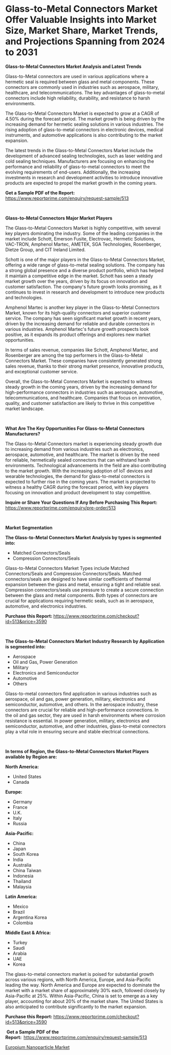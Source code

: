 <p><h1>Glass-to-Metal Connectors Market Offer Valuable Insights into Market Size, Market Share, Market Trends, and Projections Spanning from 2024 to 2031</h1></p><p><strong>Glass-to-Metal Connectors Market Analysis and Latest Trends</strong></p>
<p><p>Glass-to-Metal connectors are used in various applications where a hermetic seal is required between glass and metal components. These connectors are commonly used in industries such as aerospace, military, healthcare, and telecommunications. The key advantages of glass-to-metal connectors include high reliability, durability, and resistance to harsh environments.</p><p>The Glass-to-Metal Connectors Market is expected to grow at a CAGR of 4.50% during the forecast period. The market growth is being driven by the increasing demand for hermetic sealing solutions in various industries. The rising adoption of glass-to-metal connectors in electronic devices, medical instruments, and automotive applications is also contributing to the market expansion.</p><p>The latest trends in the Glass-to-Metal Connectors Market include the development of advanced sealing technologies, such as laser welding and cold sealing techniques. Manufacturers are focusing on enhancing the performance and reliability of glass-to-metal connectors to meet the evolving requirements of end-users. Additionally, the increasing investments in research and development activities to introduce innovative products are expected to propel the market growth in the coming years.</p></p>
<p><strong>Get a Sample PDF of the Report:&nbsp;</strong> <a href="https://www.reportprime.com/enquiry/request-sample/513">https://www.reportprime.com/enquiry/request-sample/513</a></p>
<p>&nbsp;</p>
<p><strong>Glass-to-Metal Connectors Major Market Players</strong></p>
<p><p>The Glass-to-Metal Connectors Market is highly competitive, with several key players dominating the industry. Some of the leading companies in the market include Schott, Emerson Fusite, Electrovac, Hermetic Solutions, VAC-TRON, Amphenol Martec, AMETEK, SGA Technologies, Rosenberger, Dietze Group, and CIT Ireland Limited.</p><p>Schott is one of the major players in the Glass-to-Metal Connectors Market, offering a wide range of glass-to-metal sealing solutions. The company has a strong global presence and a diverse product portfolio, which has helped it maintain a competitive edge in the market. Schott has seen a steady market growth over the years, driven by its focus on innovation and customer satisfaction. The company's future growth looks promising, as it continues to invest in research and development to introduce new products and technologies.</p><p>Amphenol Martec is another key player in the Glass-to-Metal Connectors Market, known for its high-quality connectors and superior customer service. The company has seen significant market growth in recent years, driven by the increasing demand for reliable and durable connectors in various industries. Amphenol Martec's future growth prospects look positive, as it expands its product offerings and explores new market opportunities.</p><p>In terms of sales revenue, companies like Schott, Amphenol Martec, and Rosenberger are among the top performers in the Glass-to-Metal Connectors Market. These companies have consistently generated strong sales revenue, thanks to their strong market presence, innovative products, and exceptional customer service.</p><p>Overall, the Glass-to-Metal Connectors Market is expected to witness steady growth in the coming years, driven by the increasing demand for high-performance connectors in industries such as aerospace, automotive, telecommunications, and healthcare. Companies that focus on innovation, quality, and customer satisfaction are likely to thrive in this competitive market landscape.</p></p>
<p>&nbsp;</p>
<p><strong>What Are The Key Opportunities For Glass-to-Metal Connectors Manufacturers?</strong></p>
<p><p>The Glass-to-Metal Connectors market is experiencing steady growth due to increasing demand from various industries such as electronics, aerospace, automotive, and healthcare. The market is driven by the need for reliable, hermetically sealed connectors that can withstand harsh environments. Technological advancements in the field are also contributing to the market growth. With the increasing adoption of IoT devices and wearable technologies, the demand for glass-to-metal connectors is expected to further rise in the coming years. The market is projected to witness a healthy CAGR during the forecast period, with key players focusing on innovation and product development to stay competitive.</p></p>
<p><strong>Inquire or Share Your Questions If Any Before Purchasing This Report:</strong> <a href="https://www.reportprime.com/enquiry/pre-order/513">https://www.reportprime.com/enquiry/pre-order/513</a></p>
<p>&nbsp;</p>
<p><strong>Market Segmentation</strong></p>
<p><strong>The Glass-to-Metal Connectors Market Analysis by types is segmented into:</strong></p>
<p><ul><li>Matched Connectors/Seals</li><li>Compression Connectors/Seals</li></ul></p>
<p><p>Glass-to-Metal Connectors Market Types include Matched Connectors/Seals and Compression Connectors/Seals. Matched connectors/seals are designed to have similar coefficients of thermal expansion between the glass and metal, ensuring a tight and reliable seal. Compression connectors/seals use pressure to create a secure connection between the glass and metal components. Both types of connectors are crucial for applications requiring hermetic seals, such as in aerospace, automotive, and electronics industries.</p></p>
<p><strong>Purchase this Report:&nbsp;</strong><a href="https://www.reportprime.com/checkout?id=513&price=3590">https://www.reportprime.com/checkout?id=513&price=3590</a></p>
<p>&nbsp;</p>
<p><strong>The Glass-to-Metal Connectors Market Industry Research by Application is segmented into:</strong></p>
<p><ul><li>Aerospace</li><li>Oil and Gas, Power Generation</li><li>Military</li><li>Electronics and Semiconductor</li><li>Automotive</li><li>Others</li></ul></p>
<p><p>Glass-to-metal connectors find application in various industries such as aerospace, oil and gas, power generation, military, electronics and semiconductor, automotive, and others. In the aerospace industry, these connectors are crucial for reliable and high-performance connections. In the oil and gas sector, they are used in harsh environments where corrosion resistance is essential. In power generation, military, electronics and semiconductor, automotive, and other industries, glass-to-metal connectors play a vital role in ensuring secure and stable electrical connections.</p></p>
<p>&nbsp;</p>
<p><strong>In terms of Region, the Glass-to-Metal Connectors Market Players available by Region are:</strong></p>
<p>
    <p> <strong> North America: </strong>
        <ul>
            <li>United States</li>
            <li>Canada</li>
        </ul>
        </p> 
    <p> <strong> Europe: </strong>
        <ul>
            <li>Germany</li>
            <li>France</li>
            <li>U.K.</li>
            <li>Italy</li>
            <li>Russia</li>
        </ul>
        </p> 
    <p> <strong> Asia-Pacific: </strong>
        <ul>
            <li>China</li>
            <li>Japan</li>
            <li>South Korea</li>
            <li>India</li>
            <li>Australia</li>
            <li>China Taiwan</li>
            <li>Indonesia</li>
            <li>Thailand</li>
            <li>Malaysia</li>
        </ul>
        </p> 
    <p> <strong> Latin America: </strong>
        <ul>
            <li>Mexico</li>
            <li>Brazil</li>
            <li>Argentina Korea</li>
            <li>Colombia</li>
        </ul>
        </p> 
    <p> <strong> Middle East & Africa: </strong>
        <ul>
            <li>Turkey</li>
            <li>Saudi</li>
            <li>Arabia</li>
            <li>UAE</li>
            <li>Korea</li>
        </ul>
    </p>
    </p>
<p><p>The glass-to-metal connectors market is poised for substantial growth across various regions, with North America, Europe, and Asia-Pacific leading the way. North America and Europe are expected to dominate the market with a market share of approximately 30% each, followed closely by Asia-Pacific at 25%. Within Asia-Pacific, China is set to emerge as a key player, accounting for about 20% of the market share. The United States is also anticipated to contribute significantly to the market expansion.</p></p>
<p><strong>Purchase this Report: </strong><a href="https://www.reportprime.com/checkout?id=513&price=3590">https://www.reportprime.com/checkout?id=513&price=3590</a></p>
<p>&nbsp;<strong>Get a Sample PDF of the Report:&nbsp;&nbsp;</strong><a href="https://www.reportprime.com/enquiry/request-sample/513">https://www.reportprime.com/enquiry/request-sample/513</a></p>
<p><strong></strong></p>
<p><p><a href="https://github.com/Angelnienowdseej3e45z3p8c/Market-Research-Report-List-1/blob/main/europium-nanoparticle-market.md">Europium Nanoparticle Market</a></p></p>